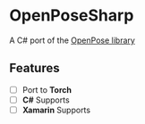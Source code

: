 # OpenPoseSharp
A C# port of the [OpenPose library](https://github.com/CMU-Perceptual-Computing-Lab/openpose)

## Features
- [ ] Port to **Torch**
- [ ] **C#** Supports
- [ ] **Xamarin** Supports
